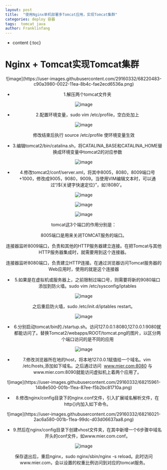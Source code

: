 ```yaml
---
layout: post
title:  "使用Nginx单机部署多Tomcat应用，实现Tomcat集群"
categories: deploy 容器
tags:  tomcat java
author: Franklinfang
---
```


* content
{:toc}


# Nginx + Tomcat实现Tomcat集群

<div align=center> ![image](https://user-images.githubusercontent.com/29160332/68220483-c90a3980-0022-11ea-8b4c-fae2ecd6536a.png)



- 1.解压两个tomcat文件夹

![image](https://user-images.githubusercontent.com/29160332/68215417-2ea5f800-001a-11ea-8cbc-25ed5935a194.png)

- 2.配置环境变量，sudo vim /etc/profile，空白处加上

![image](https://user-images.githubusercontent.com/29160332/68215520-5b5a0f80-001a-11ea-9d0c-f1f77cdce04b.png)

 修改结束后执行  source  /etc/profile  使环境变量生效 

- 3.编辑tomcat2/bin/catalina.sh，将CATALINA_BASE和CATALINA_HOME替换成环境变量中tomcat2的对应参数

![image](https://user-images.githubusercontent.com/29160332/68215589-775db100-001a-11ea-9f97-d6f164cf1fa3.png)

- 4.修改tomcat2/conf/server.xml，将其中8005，8080，8009端口号+1000，修改成9005，9080，9009。当使用VIM编辑文本时，可以通过“/${关键字快速定位}”，如‘/8080’。

![image](https://user-images.githubusercontent.com/29160332/68215648-8f353500-001a-11ea-948a-d5c13097b724.png)

![image](https://user-images.githubusercontent.com/29160332/68215695-a411c880-001a-11ea-9356-f1cc89d12087.png)

![image](https://user-images.githubusercontent.com/29160332/68215732-b1c74e00-001a-11ea-80be-d2b3d4110077.png)

tomcat这3个端口的作用分别是：

8005端口是用来关闭TOMCAT服务的端口。

连接器监听8009端口，负责和其他的HTTP服务器建立连接。在把Tomcat与其他HTTP服务器集成时，就需要用到这个连接器。

连接器监听8080端口，负责建立HTTP连接。在通过浏览器访问Tomcat服务器的Web应用时，使用的就是这个连接器

- 5.如果是在虚拟机或服务器上，之前限制过端口号，则需要将新的9080端口添加到防火墙。sudo vim /etc/sysconfig/iptables

![image](https://user-images.githubusercontent.com/29160332/68215808-d02d4980-001a-11ea-9cf0-ba207e893419.png)

之后重启防火墙，sudo /etc/init.d/iptables restart。

![image](https://user-images.githubusercontent.com/29160332/68215849-e6d3a080-001a-11ea-8111-45c759b7fe9b.png)

- 6.分别启动tomcat/bin的./startup.sh。访问127.0.0.1:8080,127.0.0.1:9080就都能访问了。替换Tomcat2/webapps/ROOT/tomcat.png的图片，以区分两个端口访问的是不同的应用

![image](https://user-images.githubusercontent.com/29160332/68215870-f4892600-001a-11ea-99af-2fee48109d78.png)

- 7.修改浏览器所在地的host，将本地127.0.0.1赋值给一个域名。vim  /etc/hosts,添加如下域名。之后通过访问  www.mier.com:8080 与www.mier.com:8090就能访问虚拟机上着两个应用了。

<div align=center> ![image](https://user-images.githubusercontent.com/29160332/68215961-14b8e500-001b-11ea-87ee-f5b2bc81710a.png)

- 8.修改nginx/config目录下的nginx.conf文件，引入扩展域名解析文件，在http{}内加入如下命令。

<div align=center> ![image](https://user-images.githubusercontent.com/29160332/68216021-2ac6a580-001b-11ea-99dc-d03d06637aa8.png)

- 9.然后在nginx/config目录下创建vhost文件夹，在其中新增一个6步骤中域名开头的conf文件，如www.mier.com.conf。

![image](https://user-images.githubusercontent.com/29160332/68216059-3ca84880-001b-11ea-9783-fdc8811b0484.png)

保存退出后，重启nginx，sudo nginx/sbin/nginx -s reload。此时访问www.mier.com，会以设置的权重比例访问到对应的tomcat服务。
